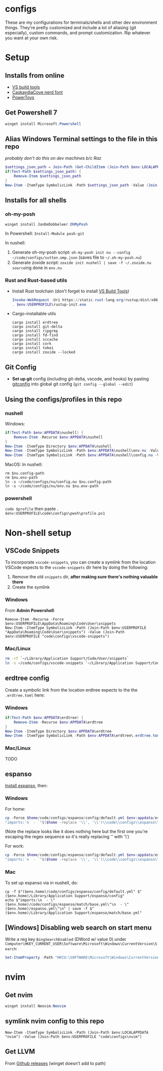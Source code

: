 # configs
These are my configurations for terminals/shells and other dev environment things. They're pretty customized and include a lot of aliasing (git especially), custom commands, and prompt customization. Rip whatever you want at your own risk.

# Setup
## Installs from online
- [VS build tools](https://visualstudio.microsoft.com/downloads/)
- [CaskaydiaCove nerd font](https://www.nerdfonts.com/font-downloads)
- [PowerToys](https://aka.ms/installpowertoys)

## Get Powershell 7
```powershell
winget install Microsoft.Powershell
```

## Alias Windows Terminal settings to the file in this repo
_probably don't do this on dev machines b/c Raz_
```powershell
$settings_json_path = Join-Path (Get-ChildItem (Join-Path $env:LOCALAPPDATA "Packages/Microsoft.WindowsTerminal_*"))[0].FullName "LocalState/settings.json"
if(Test-Path $settings_json_path) {
    Remove-Item $settings_json_path
}
New-Item -ItemType SymbolicLink -Path $settings_json_path -Value (Join-Path $env:USERPROFILE "code\configs\terminal.settings.json")
```

## Installs for all shells
### oh-my-posh
```powershell
winget install JanDeDobbeleer.OhMyPosh
```

In Powershell: `Install-Module posh-git`

In nushell:
1. Generate oh-my-posh script: `oh-my-posh init nu --config ~/code/configs/sutton.omp.json` (saves file to `~/.oh-my-posh.nu`)
1. Generate zoxide script: `zoxide init nushell | save -f ~/.zoxide.nu`
`source`ing done in `env.nu`

### Rust and Rust-based utils
- Install Rust toolchain (don't forget to install [VS Build Tools](https://visualstudio.microsoft.com/))
    ```powershell
    Invoke-WebRequest -Uri https://static.rust-lang.org/rustup/dist/x86_64-pc-windows-msvc/rustup-init.exe -OutFile $env:USERPROFILE\rustup-init.exe
    . $env:USERPROFILE\rustup-init.exe
    ```
- Cargo-installable utils
    ```
    cargo install erdtree
    cargo install git-delta
    cargo install ripgrep
    cargo install fd-find
    cargo install sccache
    cargo install cork
    cargo install tokei
    cargo install zoxide --locked
    ```

## Git Config
- **Set up git** config (including git-delta, vscode, and hooks) by pasting [gitconfig](./gitconfig) into global git config (`git config --global --edit`)

## Using the configs/profiles in this repo
### nushell
Windows:
```powershell
if(Test-Path $env:APPDATA\nushell) {
    Remove-Item -Recurse $env:APPDATA\nushell
}
New-Item -ItemType Directory $env:APPDATA\nushell
New-Item -ItemType SymbolicLink -Path $env:APPDATA\nushell\env.nu -Value (Join-Path $env:USERPROFILE "code\configs\nu\env.nu")
New-Item -ItemType SymbolicLink -Path $env:APPDATA\nushell\config.nu -Value (Join-Path $env:USERPROFILE "code\configs\nu\config.nu")
```
MacOS:
In nushell:
```
rm $nu.config-path
rm $nu.env-path
ln -s ~/code/configs/nu/config.nu $nu.config-path
ln -s ~/code/configs/nu/env.nu $nu.env-path
```

### powershell
`code $profile` then paste `. $env:USERPROFILE\code\configs\pwsh\profile.ps1`

# Non-shell setup

## VSCode Snippets
To incorporate `vscode-snippets`, you can create a symlink from the location VSCode expects to the `vscode-snippets` dir here by doing the following:
1. Remove the old `snippets` dir, **after making sure there's nothing valuable there**
2. Create the symlink
### Windows
From **Admin Powershell**:
```
Remove-Item -Recurse -Force $env:USERPROFILE\AppData\Roaming\Code\User\snippets
New-Item -ItemType SymbolicLink -Path (Join-Path $env:USERPROFILE "AppData\Roaming\Code\User\snippets") -Value (Join-Path $env:USERPROFILE "code\configs\vscode-snippets")
```
### Mac/Linux
```bash
rm -rf `~/Library/Application Support/Code/User/snippets`
ln -s ~/code/configs/vscode-snippets `~/Library/Application Support/Code/User/snippets`
```

## erdtree config
Create a symbolic link from the location erdtree expects to the the `.erdtree.toml` here:
### Windows
```powershell
if(Test-Path $env:APPDATA\erdtree) {
    Remove-Item -Recurse $env:APPDATA\erdtree
}
New-Item -ItemType Directory $env:APPDATA\erdtree
New-Item -ItemType SymbolicLink -Path $env:APPDATA\erdtree\.erdtree.toml -Value (Join-Path $env:USERPROFILE "code\configs\.erdtree.toml")
```
### Mac/Linux
TODO


## espanso
[Install espanso](https://espanso.org/install/), then:

### Windows
For home:
```powershell
cp -Force $home/code/configs/espanso/config/default.yml $env:appdata/espanso/config/
"imports:`n  - `"$($home -replace '\\', '\\')\\code\\configs\\espanso\\match\\base.yml`"" | Out-File -Force $env:appdata/espanso/match/base.yml
```
(Note the replace looks like it does nothing here but the first one you're escaping the regex sequence so it's really replacing '\' with '\\')

For work:
```powershell
cp -Force $home/code/configs/espanso/config/default.yml $env:appdata/espanso/config/
"imports:`n  - `"$($home -replace '\\', '\\')\\code\\configs\\espanso\\match\\base.yml`"`n  - `"$($home -replace '\\', '\\')\\OneDrive - Microsoft\\espanso.yaml`"" | Out-File -Force $env:appdata/espanso/match/base.yml
```

### Mac
To set up espanso via in nushell, do:
```nushell
cp -f $"($env.home)/code/configs/espanso/config/default.yml" $"($env.home)/Library/Application Support/espanso/config"
echo $"imports:\n  - \"($env.home)/code/configs/espanso/match/base.yml\"\n  - \"($env.home)/espanso.yml\"\n" | save -f $"($env.home)/Library/Application Support/espanso/match/base.yml"
```

## [Windows] Disabling web search on start menu
Write a reg key `BingSearchEnabled` (DWord w/ value 0) under `Computer\HKEY_CURRENT_USER\Software\Microsoft\Windows\CurrentVersion\Search`:

```powershell
Set-ItemProperty -Path "HKCU:\SOFTWARE\Microsoft\Windows\CurrentVersion\Search" -Name "BingSearchEnabled" -Value 0 -Type DWord
```

# nvim
## Get nvim
```powershell
winget install Neovim.Neovim
```

## symlink nvim config to this repo
```
New-Item -ItemType SymbolicLink -Path (Join-Path $env:LOCALAPPDATA "nvim") -Value (Join-Path $env:USERPROFILE "code\configs\nvim")
```

## Get LLVM
From [Github releases](https://github.com/llvm/llvm-project/releases) (winget doesn't add to path)


